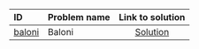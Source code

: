 | ID | Problem name | Link to solution |
|:---|:---|:---:|
| [baloni](https://open.kattis.com/problems/baloni) | Baloni | [Solution](https://github.com/versenyi98/kattis-solutions/tree/main/solutions/Baloni)|
